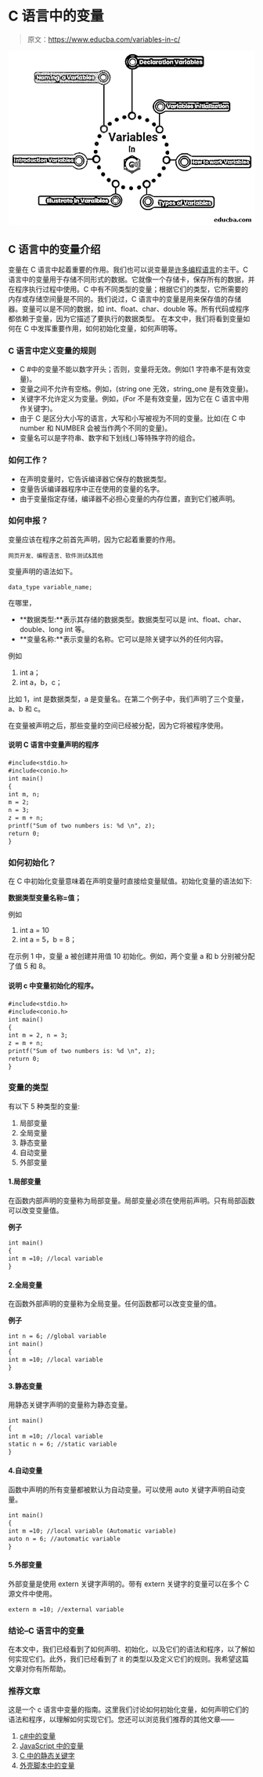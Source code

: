 # C 语言中的变量

> 原文：<https://www.educba.com/variables-in-c/>

![variables in C](img/27e874564ab612394f7d313ea10beacd.png)



## C 语言中的变量介绍

变量在 C 语言中起着重要的作用。我们也可以说变量是[许多编程语言](https://www.educba.com/what-is-a-programming-language/)的主干。C 语言中的变量用于存储不同形式的数据。它就像一个存储卡，保存所有的数据，并在程序执行过程中使用。C 中有不同类型的变量；根据它们的类型，它所需要的内存或存储空间量是不同的。我们说过，C 语言中的变量是用来保存值的存储器。变量可以是不同的数据，如 int、float、char、double 等。所有代码或程序都依赖于变量，因为它描述了要执行的数据类型。
在本文中，我们将看到变量如何在 C 中发挥重要作用，如何初始化变量，如何声明等。

### C 语言中定义变量的规则

*   C #中的变量不能以数字开头；否则，变量将无效。例如(1 字符串不是有效变量)。
*   变量之间不允许有空格。例如，(string one 无效，string_one 是有效变量)。
*   关键字不允许定义为变量。例如，(For 不是有效变量，因为它在 C 语言中用作关键字)。
*   由于 C 是区分大小写的语言，大写和小写被视为不同的变量。比如(在 C 中 number 和 NUMBER 会被当作两个不同的变量)。
*   变量名可以是字符串、数字和下划线(_)等特殊字符的组合。

### 如何工作？

*   在声明变量时，它告诉编译器它保存的数据类型。
*   变量告诉编译器程序中正在使用的变量的名字。
*   由于变量指定存储，编译器不必担心变量的内存位置，直到它们被声明。

### 如何申报？

变量应该在程序之前首先声明，因为它起着重要的作用。

<small>网页开发、编程语言、软件测试&其他</small>

变量声明的语法如下。

```
data_type variable_name;
```

在哪里，

*   **数据类型:**表示其存储的数据类型。数据类型可以是 int、float、char、double、long int 等。
*   **变量名称:**表示变量的名称。它可以是除关键字以外的任何内容。

例如

1.  int a；
2.  int a，b，c；

比如 1，int 是数据类型，a 是变量名。在第二个例子中，我们声明了三个变量，a、b 和 c。

在变量被声明之后，那些变量的空间已经被分配，因为它将被程序使用。

#### 说明 C 语言中变量声明的程序

```
#include<stdio.h>
#include<conio.h>
int main()
{
int m, n;
m = 2;
n = 3;
z = m + n;
printf("Sum of two numbers is: %d \n", z);
return 0;
}
```

### 如何初始化？

在 C 中初始化变量意味着在声明变量时直接给变量赋值。初始化变量的语法如下:

**数据类型变量名称=值；**

例如

1.  int a = 10
2.  int a = 5，b = 8；

在示例 1 中，变量 a 被创建并用值 10 初始化。例如，两个变量 a 和 b 分别被分配了值 5 和 8。

#### 说明 c 中变量初始化的程序。

```
#include<stdio.h>
#include<conio.h>
int main()
{
int m = 2, n = 3;
z = m + n;
printf("Sum of two numbers is: %d \n", z);
return 0;
}
```

### 变量的类型

有以下 5 种类型的变量:

1.  局部变量
2.  全局变量
3.  静态变量
4.  自动变量
5.  外部变量

#### 1.局部变量

在函数内部声明的变量称为局部变量。局部变量必须在使用前声明。只有局部函数可以改变变量值。

**例子**

```
int main()
{
int m =10; //local variable
}
```

#### 2.全局变量

在函数外部声明的变量称为全局变量。任何函数都可以改变变量的值。

**例子**

```
int n = 6; //global variable
int main()
{
int m =10; //local variable
}
```

#### 3.静态变量

用静态关键字声明的变量称为静态变量。

```
int main()
{
int m =10; //local variable
static n = 6; //static variable
}
```

#### 4.自动变量

函数中声明的所有变量都被默认为自动变量。可以使用 auto 关键字声明自动变量。

```
int main()
{
int m =10; //local variable (Automatic variable)
auto n = 6; //automatic variable
}
```

#### 5.外部变量

外部变量是使用 extern 关键字声明的。带有 extern 关键字的变量可以在多个 C 源文件中使用。

```
extern m =10; //external variable
```

### 结论–C 语言中的变量

在本文中，我们已经看到了如何声明、初始化，以及它们的语法和程序，以了解如何实现它们。此外，我们已经看到了 it 的类型以及定义它们的规则。我希望这篇文章对你有所帮助。

### 推荐文章

这是一个 c 语言中变量的指南。这里我们讨论如何初始化变量，如何声明它们的语法和程序，以理解如何实现它们。您还可以浏览我们推荐的其他文章——

1.  [c#中的变量](https://www.educba.com/variables-in-c-sharp/)
2.  [JavaScript 中的变量](https://www.educba.com/variables-in-javascript/)
3.  [C 中的静态关键字](https://www.educba.com/static-keyword-in-c/)
4.  [外壳脚本中的变量](https://www.educba.com/variables-in-shell-scripting/)





